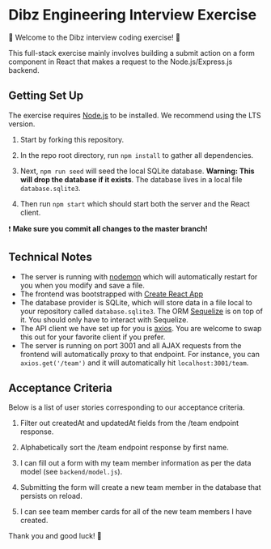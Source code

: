 # Dibz Engineering Interview Exercise

💫 Welcome to the Dibz interview coding exercise! 🎉

This full-stack exercise mainly involves building a submit action on a form component in React that makes a request to the Node.js/Express.js backend.

## Getting Set Up

The exercise requires [Node.js](https://nodejs.org/en/) to be installed. We recommend using the LTS version.

1. Start by forking this repository.

1. In the repo root directory, run `npm install` to gather all dependencies.

1. Next, `npm run seed` will seed the local SQLite database. **Warning: This will drop the database if it exists**. The database lives in a local file `database.sqlite3`.

1. Then run `npm start` which should start both the server and the React client.

❗️ **Make sure you commit all changes to the master branch!**

## Technical Notes

- The server is running with [nodemon](https://nodemon.io/) which will automatically restart for you when you modify and save a file.
- The frontend was bootstrapped with [Create React App](https://facebook.github.io/create-react-app/docs/getting-started)
- The database provider is SQLite, which will store data in a file local to your repository called `database.sqlite3`. The ORM [Sequelize](http://docs.sequelizejs.com/) is on top of it. You should only have to interact with Sequelize.
- The API client we have set up for you is [axios](https://github.com/axios/axios). You are welcome to swap this out for your favorite client if you prefer.
- The server is running on port 3001 and all AJAX requests from the frontend will automatically proxy to that endpoint. For instance, you can `axios.get('/team')` and it will automatically hit `localhost:3001/team`.

## Acceptance Criteria

Below is a list of user stories corresponding to our acceptance criteria.

1. Filter out createdAt and updatedAt fields from the /team endpoint response.

1. Alphabetically sort the /team endpoint response by first name.

1. I can fill out a form with my team member information as per the data model (see `backend/model.js`).

1. Submitting the form will create a new team member in the database that persists on reload.

1. I can see team member cards for all of the new team members I have created.

Thank you and good luck! 🙏
